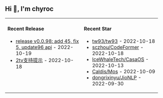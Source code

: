 ## Hi 👋, I'm chyroc

<table width="960px">
<tr>
<td valign="top" width="50%">

#### Recent Release

* <a href='https://github.com/chyroc/lark/releases/tag/v0.0.98' target='_black'>release v0.0.98: add 45, fix 5, update96 api</a> - 2022-10-19
* <a href='https://github.com/chyroc/aliyundrive-cli/releases/tag/v0.13.0' target='_black'>2tv支持提示</a> - 2022-10-18

</td>
<td valign="top" width="50%">

#### Recent Star

* <a href='https://github.com/tw93/tw93' target='_black'>tw93/tw93</a> - 2022-10-18
* <a href='https://github.com/sczhou/CodeFormer' target='_black'>sczhou/CodeFormer</a> - 2022-10-18
* <a href='https://github.com/IceWhaleTech/CasaOS' target='_black'>IceWhaleTech/CasaOS</a> - 2022-10-13
* <a href='https://github.com/Caldis/Mos' target='_black'>Caldis/Mos</a> - 2022-10-09
* <a href='https://github.com/dongrixinyu/JioNLP' target='_black'>dongrixinyu/JioNLP</a> - 2022-09-30

</td>
